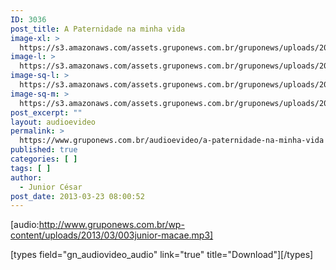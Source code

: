 ```yaml
---
ID: 3036
post_title: A Paternidade na minha vida
image-xl: >
  https://s3.amazonaws.com/assets.gruponews.com.br/gruponews/uploads/2013/03/junior.jpg
image-l: >
  https://s3.amazonaws.com/assets.gruponews.com.br/gruponews/uploads/2013/03/junior-1280x483.jpg
image-sq-l: >
  https://s3.amazonaws.com/assets.gruponews.com.br/gruponews/uploads/2013/03/junior-1280x483.jpg
image-sq-m: >
  https://s3.amazonaws.com/assets.gruponews.com.br/gruponews/uploads/2013/03/junior-720x483.jpg
post_excerpt: ""
layout: audioevideo
permalink: >
  https://www.gruponews.com.br/audioevideo/a-paternidade-na-minha-vida
published: true
categories: [ ]
tags: [ ]
author:
  - Junior César
post_date: 2013-03-23 08:00:52
---
```

[audio:http://www.gruponews.com.br/wp-content/uploads/2013/03/003junior-macae.mp3]

[types field="gn_audiovideo_audio" link="true" title="Download"][/types]